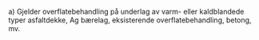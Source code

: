 a) Gjelder overflatebehandling på underlag av varm- eller kaldblandede typer asfaltdekke, Ag bærelag, eksisterende overflatebehandling, betong, mv.

